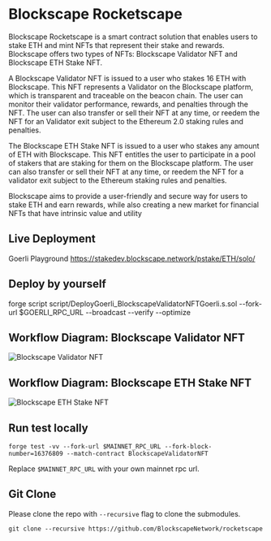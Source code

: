# Blockscape Rocketscape

Blockscape Rocketscape is a smart contract solution that enables users to stake ETH and mint NFTs that represent their stake and rewards. Blockscape offers two types of NFTs: Blockscape Validator NFT and Blockscape ETH Stake NFT.  

A Blockscape Validator NFT is issued to a user who stakes 16 ETH with Blockscape. This NFT represents a Validator on the Blockscape platform, which is transparent and traceable on the beacon chain. The user can monitor their validator performance, rewards, and penalties through the NFT. The user can also transfer or sell their NFT at any time, or reedem the NFT for an Validator exit subject to the Ethereum 2.0 staking rules and penalties. 

The Blockscape ETH Stake NFT is issued to a user who stakes any amount of ETH with Blockscape. This NFT entitles the user to participate in a pool of stakers that are staking for them on the Blockscape platform. The user can also transfer or sell their NFT at any time, or reedem the NFT for a validator exit subject to the Ethereum staking rules and penalties.

Blockscape aims to provide a user-friendly and secure way for users to stake ETH and earn rewards, while also creating a new market for financial NFTs that have intrinsic value and utility

## Live Deployment

Goerli Playground <https://stakedev.blockscape.network/pstake/ETH/solo/>

## Deploy by yourself

forge script script/DeployGoerli_BlockscapeValidatorNFTGoerli.s.sol --fork-url $GOERLI_RPC_URL --broadcast --verify --optimize

## Workflow Diagram: Blockscape Validator NFT 

![Blockscape Validator NFT](https://i.ibb.co/6DdcbgV/Screenshot-2023-02-21-at-09-50-53.png)

## Workflow Diagram: Blockscape ETH Stake NFT

![Blockscape ETH Stake NFT](https://i.ibb.co/L8dVt7K/Screenshot-2023-02-21-at-09-51-01.png)
## Run test locally

```
forge test -vv --fork-url $MAINNET_RPC_URL --fork-block-number=16376809 --match-contract BlockscapeValidatorNFT
```

Replace `$MAINNET_RPC_URL` with your own mainnet rpc url.

## Git Clone

Please clone the repo with `--recursive` flag to clone the submodules.

```
git clone --recursive https://github.com/BlockscapeNetwork/rocketscape
```
